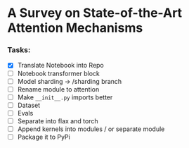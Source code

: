# A Survey on State-of-the-Art Attention Mechanisms

### Tasks:

- [X] Translate Notebook into Repo
- [ ] Notebook transformer block
- [ ] Model sharding -> /sharding branch
- [ ] Rename module to attention
- [ ] Make `__init__.py` imports better
- [ ] Dataset
- [ ] Evals
- [ ] Separate into flax and torch
- [ ] Append kernels into modules / or separate module
- [ ] Package it to PyPi
